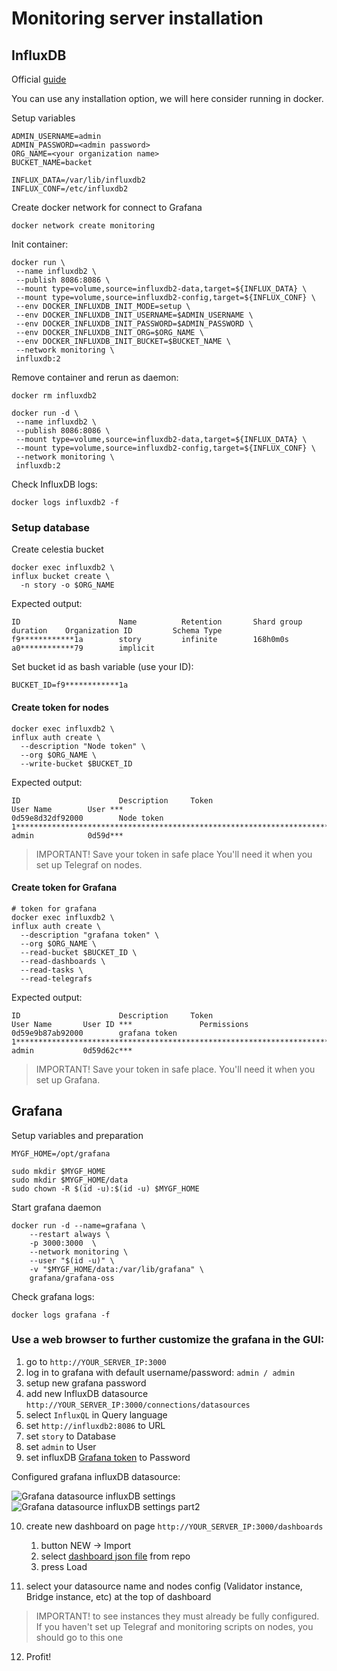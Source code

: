 # Monitoring server installation 


## InfluxDB 

Official [guide](https://docs.influxdata.com/influxdb/v2/install)

You can use any installation option, we will here consider running in docker.

Setup variables
```
ADMIN_USERNAME=admin
ADMIN_PASSWORD=<admin password>
ORG_NAME=<your organization name>
BUCKET_NAME=backet

INFLUX_DATA=/var/lib/influxdb2
INFLUX_CONF=/etc/influxdb2
```

Create docker network for connect to Grafana
```
docker network create monitoring
```

Init container:
```
docker run \
 --name influxdb2 \
 --publish 8086:8086 \
 --mount type=volume,source=influxdb2-data,target=${INFLUX_DATA} \
 --mount type=volume,source=influxdb2-config,target=${INFLUX_CONF} \
 --env DOCKER_INFLUXDB_INIT_MODE=setup \
 --env DOCKER_INFLUXDB_INIT_USERNAME=$ADMIN_USERNAME \
 --env DOCKER_INFLUXDB_INIT_PASSWORD=$ADMIN_PASSWORD \
 --env DOCKER_INFLUXDB_INIT_ORG=$ORG_NAME \
 --env DOCKER_INFLUXDB_INIT_BUCKET=$BUCKET_NAME \
 --network monitoring \
 influxdb:2
```

Remove container and rerun as daemon:
```
docker rm influxdb2

docker run -d \
 --name influxdb2 \
 --publish 8086:8086 \
 --mount type=volume,source=influxdb2-data,target=${INFLUX_DATA} \
 --mount type=volume,source=influxdb2-config,target=${INFLUX_CONF} \
 --network monitoring \
 influxdb:2
```

Check InfluxDB logs: 
```
docker logs influxdb2 -f
```

### Setup database

Create celestia bucket
```
docker exec influxdb2 \
influx bucket create \
  -n story -o $ORG_NAME
```

Expected output:
```
ID                      Name          Retention       Shard group duration    Organization ID         Schema Type
f9************1a        story         infinite        168h0m0s                a0************79        implicit
```

Set bucket id as bash variable (use your ID):
```
BUCKET_ID=f9************1a
```

#### Create token for nodes

```
docker exec influxdb2 \
influx auth create \
  --description "Node token" \
  --org $ORG_NAME \
  --write-bucket $BUCKET_ID   
```

Expected output:
```
ID                      Description     Token                                                                                    User Name        User ***
0d59e8d32df92000        Node token      1************************************************************************************Q== admin            0d59d***
```

> IMPORTANT! Save your token in safe place
> You'll need it when you set up Telegraf on nodes.

#### Create token for Grafana

```
# token for grafana
docker exec influxdb2 \
influx auth create \
  --description "grafana token" \
  --org $ORG_NAME \
  --read-bucket $BUCKET_ID \
  --read-dashboards \
  --read-tasks \
  --read-telegrafs
```

Expected output:
```
ID                      Description     Token                                                                                           User Name       User ID ***               Permissions
0d59e9b87ab92000        grafana token   1************************************************************************************Q==        admin           0d59d62c***
```
> IMPORTANT! Save your token in safe place.
> You'll need it when you set up Grafana.



## Grafana 

Setup variables and preparation
```
MYGF_HOME=/opt/grafana

sudo mkdir $MYGF_HOME
sudo mkdir $MYGF_HOME/data
sudo chown -R $(id -u):$(id -u) $MYGF_HOME
```

Start grafana daemon
```
docker run -d --name=grafana \
	--restart always \
	-p 3000:3000  \
	--network monitoring \
	--user "$(id -u)" \
	-v "$MYGF_HOME/data:/var/lib/grafana" \
	grafana/grafana-oss
```

Check grafana logs: 
```
docker logs grafana -f
```

### Use a web browser to further customize the grafana in the GUI:

1. go to `http://YOUR_SERVER_IP:3000`
2. log in to grafana with default username/password: `admin / admin`
3. setup new grafana password
4. add new InfluxDB datasource `http://YOUR_SERVER_IP:3000/connections/datasources`
5. select `InfluxQL` in Query language
6. set `http://influxdb2:8086` to URL
7. set `story` to Database
8. set `admin` to User
9. set influxDB [Grafana token](#Create-token-for-Grafana) to Password

Configured grafana influxDB datasource:

![Grafana datasource influxDB settings](./grafana_influx_setup0.png "Settings")
![Grafana datasource influxDB settings part2](./grafana_influx_setup1.png "Settings")

10. create new dashboard on page `http://YOUR_SERVER_IP:3000/dashboards`
    1. button NEW -> Import
    2. select [dashboard json file](../grafana/story_node_monitoring.json) from repo
    3. press Load
       
11. select your datasource name and nodes config (Validator instance, Bridge instance, etc) at the top of dashboard

> IMPORTANT! to see instances they must already be fully configured. 
>   If you haven't set up Telegraf and monitoring scripts on nodes, you should go to this one

12. Profit!


